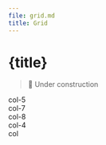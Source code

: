 ```yaml
---
file: grid.md
title: Grid
---
```


<script>
    import {Button, Col, Grid} from '$lib'
    import {media} from '../../../media'
</script>

# {title}

> 🚧 Under construction

<Grid stack>
    <Col col="5"><div class="bg-secondary{$media.dark && '-darked'} p-1">col-5</div></Col>
    <Col col="7"><div class="bg-primary p-1">col-7</div></Col>
    <Col col="8"><div class="bg-secondary{$media.dark && '-darked'} p-1">col-8</div></Col>
    <Col col="4"><div class="bg-primary p-1">col-4</div></Col>
    <Col><div class="bg-secondary{$media.dark && '-darked'} p-1">col</div></Col>
</Grid>
